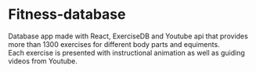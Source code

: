 # Fitness-database
Database app made with React, ExerciseDB and Youtube api that provides more than 1300 exercises for different body parts and equiments. <br/>
Each exercise is presented with instructional animation as well as guiding videos from Youtube.
